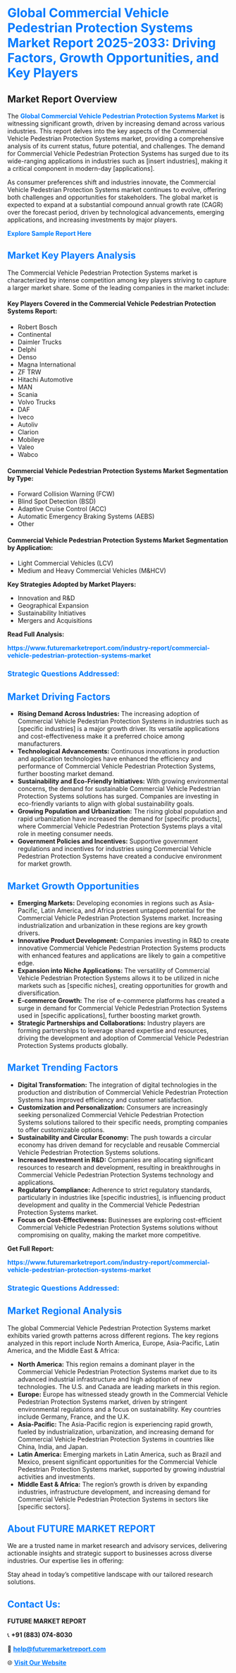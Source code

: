 <h1 style="color: #007BFF;">Global Commercial Vehicle Pedestrian Protection Systems Market Report 2025-2033: Driving Factors, Growth Opportunities, and Key Players</h1>

<section id="overview">
<h2>Market Report Overview</h2>
<p>The <a href="https://www.futuremarketreport.com/industry-report/commercial-vehicle-pedestrian-protection-systems-market" style="color: #007BFF; text-decoration: none;"><strong>Global Commercial Vehicle Pedestrian Protection Systems Market</strong></a> is witnessing significant growth, driven by increasing demand across various industries. This report delves into the key aspects of the Commercial Vehicle Pedestrian Protection Systems market, providing a comprehensive analysis of its current status, future potential, and challenges. The demand for Commercial Vehicle Pedestrian Protection Systems has surged due to its wide-ranging applications in industries such as [insert industries], making it a critical component in modern-day [applications].</p>
<p>As consumer preferences shift and industries innovate, the Commercial Vehicle Pedestrian Protection Systems market continues to evolve, offering both challenges and opportunities for stakeholders. The global market is expected to expand at a substantial compound annual growth rate (CAGR) over the forecast period, driven by technological advancements, emerging applications, and increasing investments by major players.</p>
</section>

<section id="overview">
<p><a href="https://www.futuremarketreport.com/request-sample/reportId=86496" style="color: #007BFF; text-decoration: none;"><strong>Explore Sample Report Here</strong></a></p>
</section>

<section id="key-players">
<h2 style="color: #007BFF;">Market Key Players Analysis</h2>
<p>The Commercial Vehicle Pedestrian Protection Systems market is characterized by intense competition among key players striving to capture a larger market share. Some of the leading companies in the market include:</p>
<h4>Key Players Covered in the Commercial Vehicle Pedestrian Protection Systems Report:</h4>
<ul><li>Robert Bosch</li><li>Continental</li><li>Daimler Trucks</li><li>Delphi</li><li>Denso</li><li>Magna International</li><li>ZF TRW</li><li>Hitachi Automotive</li><li>MAN</li><li>Scania</li><li>Volvo Trucks</li><li>DAF</li><li>Iveco</li><li>Autoliv</li><li>Clarion</li><li>Mobileye</li><li>Valeo</li><li>Wabco</li></ul>
<h4>Commercial Vehicle Pedestrian Protection Systems Market Segmentation by Type:</h4>
<ul><li>Forward Collision Warning (FCW)</li><li>Blind Spot Detection (BSD)</li><li>Adaptive Cruise Control (ACC)</li><li>Automatic Emergency Braking Systems (AEBS)</li><li>Other</li></ul>

<h4>Commercial Vehicle Pedestrian Protection Systems Market Segmentation by Application:</h4>
<ul><li>Light Commercial Vehicles (LCV)</li><li>Medium and Heavy Commercial Vehicles (M&amp;HCV)</li></ul>
<p><strong>Key Strategies Adopted by Market Players:</strong></p>
<ul>
<li>Innovation and R&D</li>
<li>Geographical Expansion</li>
<li>Sustainability Initiatives</li>
<li>Mergers and Acquisitions</li>
</ul>
</section>

<section>
<p><strong>Read Full Analysis: </strong></p><a href="https://www.futuremarketreport.com/industry-report/commercial-vehicle-pedestrian-protection-systems-market" style="color: #007BFF; text-decoration: none;"><strong>https://www.futuremarketreport.com/industry-report/commercial-vehicle-pedestrian-protection-systems-market</strong></a>
<h3 style="color: #007BFF;">Strategic Questions Addressed:</h3>
</section>

<section id="driving-factors">
<h2 style="color: #007BFF;">Market Driving Factors</h2>
<ul>
<li><strong>Rising Demand Across Industries:</strong> The increasing adoption of Commercial Vehicle Pedestrian Protection Systems in industries such as [specific industries] is a major growth driver. Its versatile applications and cost-effectiveness make it a preferred choice among manufacturers.</li>
<li><strong>Technological Advancements:</strong> Continuous innovations in production and application technologies have enhanced the efficiency and performance of Commercial Vehicle Pedestrian Protection Systems, further boosting market demand.</li>
<li><strong>Sustainability and Eco-Friendly Initiatives:</strong> With growing environmental concerns, the demand for sustainable Commercial Vehicle Pedestrian Protection Systems solutions has surged. Companies are investing in eco-friendly variants to align with global sustainability goals.</li>
<li><strong>Growing Population and Urbanization:</strong> The rising global population and rapid urbanization have increased the demand for [specific products], where Commercial Vehicle Pedestrian Protection Systems plays a vital role in meeting consumer needs.</li>
<li><strong>Government Policies and Incentives:</strong> Supportive government regulations and incentives for industries using Commercial Vehicle Pedestrian Protection Systems have created a conducive environment for market growth.</li>
</ul>
</section>

<section id="growth-opportunities">
<h2 style="color: #007BFF;">Market Growth Opportunities</h2>
<ul>
<li><strong>Emerging Markets:</strong> Developing economies in regions such as Asia-Pacific, Latin America, and Africa present untapped potential for the Commercial Vehicle Pedestrian Protection Systems market. Increasing industrialization and urbanization in these regions are key growth drivers.</li>
<li><strong>Innovative Product Development:</strong> Companies investing in R&D to create innovative Commercial Vehicle Pedestrian Protection Systems products with enhanced features and applications are likely to gain a competitive edge.</li>
<li><strong>Expansion into Niche Applications:</strong> The versatility of Commercial Vehicle Pedestrian Protection Systems allows it to be utilized in niche markets such as [specific niches], creating opportunities for growth and diversification.</li>
<li><strong>E-commerce Growth:</strong> The rise of e-commerce platforms has created a surge in demand for Commercial Vehicle Pedestrian Protection Systems used in [specific applications], further boosting market growth.</li>
<li><strong>Strategic Partnerships and Collaborations:</strong> Industry players are forming partnerships to leverage shared expertise and resources, driving the development and adoption of Commercial Vehicle Pedestrian Protection Systems products globally.</li>
</ul>
</section>

<section id="trending-factors">
<h2 style="color: #007BFF;">Market Trending Factors</h2>
<ul>
<li><strong>Digital Transformation:</strong> The integration of digital technologies in the production and distribution of Commercial Vehicle Pedestrian Protection Systems has improved efficiency and customer satisfaction.</li>
<li><strong>Customization and Personalization:</strong> Consumers are increasingly seeking personalized Commercial Vehicle Pedestrian Protection Systems solutions tailored to their specific needs, prompting companies to offer customizable options.</li>
<li><strong>Sustainability and Circular Economy:</strong> The push towards a circular economy has driven demand for recyclable and reusable Commercial Vehicle Pedestrian Protection Systems solutions.</li>
<li><strong>Increased Investment in R&D:</strong> Companies are allocating significant resources to research and development, resulting in breakthroughs in Commercial Vehicle Pedestrian Protection Systems technology and applications.</li>
<li><strong>Regulatory Compliance:</strong> Adherence to strict regulatory standards, particularly in industries like [specific industries], is influencing product development and quality in the Commercial Vehicle Pedestrian Protection Systems market.</li>
<li><strong>Focus on Cost-Effectiveness:</strong> Businesses are exploring cost-efficient Commercial Vehicle Pedestrian Protection Systems solutions without compromising on quality, making the market more competitive.</li>
</ul>
</section>

<section>
<p><strong>Get Full Report: </strong></p><a href="https://www.futuremarketreport.com/industry-report/commercial-vehicle-pedestrian-protection-systems-market" style="color: #007BFF; text-decoration: none;"><strong>https://www.futuremarketreport.com/industry-report/commercial-vehicle-pedestrian-protection-systems-market</strong></a>
<h3 style="color: #007BFF;">Strategic Questions Addressed:</h3>
</section>


<section id="regional-analysis">
<h2 style="color: #007BFF;">Market Regional Analysis</h2>
<p>The global Commercial Vehicle Pedestrian Protection Systems market exhibits varied growth patterns across different regions. The key regions analyzed in this report include North America, Europe, Asia-Pacific, Latin America, and the Middle East & Africa:</p>
<ul>
<li><strong>North America:</strong> This region remains a dominant player in the Commercial Vehicle Pedestrian Protection Systems market due to its advanced industrial infrastructure and high adoption of new technologies. The U.S. and Canada are leading markets in this region.</li>
<li><strong>Europe:</strong> Europe has witnessed steady growth in the Commercial Vehicle Pedestrian Protection Systems market, driven by stringent environmental regulations and a focus on sustainability. Key countries include Germany, France, and the U.K.</li>
<li><strong>Asia-Pacific:</strong> The Asia-Pacific region is experiencing rapid growth, fueled by industrialization, urbanization, and increasing demand for Commercial Vehicle Pedestrian Protection Systems in countries like China, India, and Japan.</li>
<li><strong>Latin America:</strong> Emerging markets in Latin America, such as Brazil and Mexico, present significant opportunities for the Commercial Vehicle Pedestrian Protection Systems market, supported by growing industrial activities and investments.</li>
<li><strong>Middle East & Africa:</strong> The region’s growth is driven by expanding industries, infrastructure development, and increasing demand for Commercial Vehicle Pedestrian Protection Systems in sectors like [specific sectors].</li>
</ul>
</section>

<footer>
<h2 style="color: #007BFF;">About FUTURE MARKET REPORT</h2>
<p>We are a trusted name in market research and advisory services, delivering actionable insights and strategic support to businesses across diverse industries. Our expertise lies in offering:</p>

<p>Stay ahead in today’s competitive landscape with our tailored research solutions.</p>

<h2 style="color: #007BFF;">Contact Us:</h2>
<p><strong>FUTURE MARKET REPORT</strong></p>
<p>📞 <strong>+91 (883) 074-8030</strong></p>
<p>📧 <strong><a href="mailto:help@futuremarketreport.com" style="color: #007BFF;">help@futuremarketreport.com</a></strong></p>
<p>🌐 <strong><a href="https://www.futuremarketreport.com/" style="color: #007BFF;">Visit Our Website</a></strong></p>
</footer>